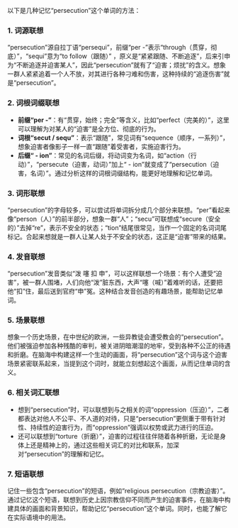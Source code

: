 以下是几种记忆“persecution”这个单词的方法：

### 1. 词源联想
“persecution”源自拉丁语“persequi”，前缀“per -”表示“through（贯穿，彻底）”，“sequi”意为“to follow（跟随）” ，原义是“紧紧跟随、不断追逐”，后来引申为“不断追逐并迫害某人”，因此“persecution”就有了“迫害；烦扰”的含义。想象一群人紧紧追着一个人不放，对其进行各种刁难和伤害，这种持续的“追逐伤害”就是“persecution”。

### 2. 词根词缀联想
 - **前缀“per -”**：有“贯穿，始终；完全”等含义，比如“perfect（完美的）”，这里可以理解为对某人的“迫害”是全方位、彻底的行为。
 - **词根“secut / sequ”**：表示“跟随”，常见词有“sequence（顺序，一系列）”， 想象迫害者像影子一样一直“跟随”着受害者，实施迫害行为。
 - **后缀“ - ion”**：常见的名词后缀，将动词变为名词，如“action（行动）”，“persecute（迫害，动词）”加上“ - ion”就变成了“persecution（迫害，名词）”。通过分析这样的词根词缀结构，能更好地理解和记忆单词。

### 3. 词形联想
“persecution”的字母较多，可以尝试将单词拆分成几个部分来联想。“per”看起来像“person（人）”的前半部分，想象一群“人”；“secu”可联想成“secure（安全的）”去掉“re”，表示不安全的状态；“tion”结尾很常见，当作一个固定的名词词尾标记。合起来想就是一群人让某人处于不安全的状态，这正是“迫害”带来的结果。

### 4. 发音联想
“persecution”发音类似“泼 噻 扣 申”，可以这样联想一个场景：有个人遭受“迫害”，被一群人围堵，人们向他“泼”脏东西，大声“噻（喊）”着难听的话，还要把他“扣”住，最后送到官府“申”冤。这种结合发音创造的有趣场景，能帮助记忆单词。

### 5. 场景联想
想象一个历史场景，在中世纪的欧洲，一些异教徒会遭受教会的“persecution”。他们被强迫参加各种残酷的审判，被关进阴暗潮湿的地牢，受到各种不公正的待遇和折磨。在脑海中构建这样一个生动的画面，将“persecution”这个词与这个迫害场景紧密联系起来，当提到这个词时，就能立刻想起这个画面，从而记住单词的含义。

### 6. 相关词汇联想
 - 想到“persecution”时，可以联想到与之相关的词“oppression（压迫）”，二者都表达对他人不公平、不人道的对待，只是“persecution”更侧重于带有针对性、持续性的迫害行为，而“oppression”强调以权势或武力进行的压迫。
 - 还可以联想到“torture（折磨）”，迫害的过程往往伴随着各种折磨，无论是身体上还是精神上的，通过这些相关词汇的对比和联系，加深对“persecution”的理解和记忆。

### 7. 短语联想
记住一些包含“persecution”的短语，例如“religious persecution（宗教迫害）”。通过记忆这个短语，联想到历史上因宗教信仰不同而产生的迫害事件，在脑海中构建具体的画面和背景知识，帮助记忆“persecution”这个单词。同时，也能了解它在实际语境中的用法。 